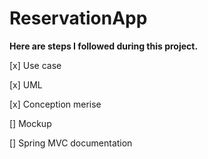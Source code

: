 # ReservationApp

**Here are steps I followed during this project.**

[x] Use case

[x] UML

[x] Conception merise

[] Mockup

[] Spring MVC documentation
